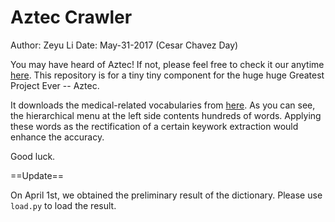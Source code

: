 Aztec Crawler
===

Author: Zeyu Li
Date: May-31-2017 (Cesar Chavez Day)

You may have heard of Aztec! If not, please feel free to check it our anytime [here](https://www.aztec.bio). This repository is for a tiny tiny component for the huge huge Greatest Project Ever -- Aztec.

It downloads the medical-related vocabularies from [here](http://bioportal.bioontology.org/ontologies/MESH/?p=classes&conceptid=http%3A%2F%2Fpurl.bioontology.org%2Fontology%2FMESH%2FD000602). As you can see, the hierarchical menu at the left side contents hundreds of words. Applying these words as the rectification of a certain keywork extraction would enhance the accuracy.

Good luck.

==Update==

On April 1st, we obtained the preliminary result of the dictionary. Please use `load.py` to load the result.
